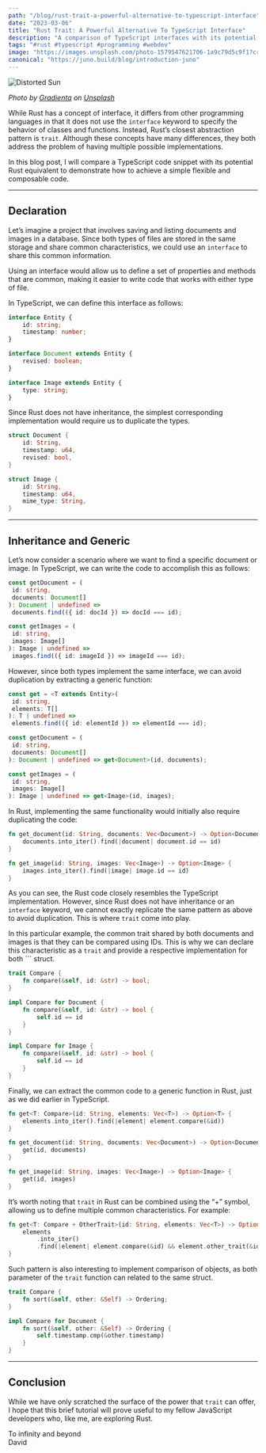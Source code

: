 ```yaml
---
path: "/blog/rust-trait-a-powerful-alternative-to-typescript-interface"
date: "2023-03-06"
title: "Rust Trait: A Powerful Alternative To TypeScript Interface"
description: "A comparison of TypeScript interfaces with its potential Rust equivalent to demonstrate how to achieve a simple flexible and composable code."
tags: "#rust #typescript #programming #webdev"
image: "https://images.unsplash.com/photo-1579547621706-1a9c79d5c9f1?crop=entropy&cs=tinysrgb&fit=max&fm=jpg&ixid=MnwzMDkyMzV8MHwxfHNlYXJjaHwxfHxHcmFkaWVudHxlbnwwfHx8fDE2NzgwMzYwNDI&ixlib=rb-4.0.3&q=80&w=1080"
canonical: "https://juno.build/blog/introduction-juno"
---
```


![Distorted Sun](https://images.unsplash.com/photo-1579547621706-1a9c79d5c9f1?crop=entropy&cs=tinysrgb&fit=max&fm=jpg&ixid=MnwzMDkyMzV8MHwxfHNlYXJjaHwxfHxHcmFkaWVudHxlbnwwfHx8fDE2NzgwMzYwNDI&ixlib=rb-4.0.3&q=80&w=1080)

*Photo by [Gradienta](https://unsplash.com/pt-br/@gradienta?utm_source=Papyrs&utm_medium=referral) on [Unsplash](https://unsplash.com/?utm_source=unsplash&utm_medium=referral&utm_content=creditCopyText)*

While Rust has a concept of interface, it differs from other programming languages in that it does not use the `interface` keyword to specify the behavior of classes and functions. Instead, Rust’s closest abstraction pattern is `trait`. Although these concepts have many differences, they both address the problem of having multiple possible implementations.

In this blog post, I will compare a TypeScript code snippet with its potential Rust equivalent to demonstrate how to achieve a simple flexible and composable code.

* * *

## Declaration

Let’s imagine a project that involves saving and listing documents and images in a database. Since both types of files are stored in the same storage and share common characteristics, we could use an `interface` to share this common information.

Using an interface would allow us to define a set of properties and methods that are common, making it easier to write code that works with either type of file.

In TypeScript, we can define this interface as follows:

```typescript
interface Entity {
    id: string;
    timestamp: number;
}

interface Document extends Entity {
    revised: boolean;
}

interface Image extends Entity {
    type: string;
}
```

Since Rust does not have inheritance, the simplest corresponding implementation would require us to duplicate the types.

```rust
struct Document {
    id: String,
    timestamp: u64,
    revised: bool,
}

struct Image {
    id: String,
    timestamp: u64,
    mime_type: String,
}
```

* * *

## Inheritance and Generic

Let’s now consider a scenario where we want to find a specific document or image. In TypeScript, we can write the code to accomplish this as follows:

```typescript
const getDocument = (
 id: string,
 documents: Document[]
): Document | undefined =>
 documents.find(({ id: docId }) => docId === id);

const getImages = (
 id: string,
 images: Image[]
): Image | undefined =>
 images.find(({ id: imageId }) => imageId === id);
```

However, since both types implement the same interface, we can avoid duplication by extracting a generic function:

```typescript
const get = <T extends Entity>(
 id: string,
 elements: T[]
): T | undefined =>
 elements.find(({ id: elementId }) => elementId === id);

const getDocument = (
 id: string,
 documents: Document[]
): Document | undefined => get<Document>(id, documents);

const getImages = (
 id: string,
 images: Image[]
): Image | undefined => get<Image>(id, images);
```

In Rust, implementing the same functionality would initially also require duplicating the code:

```rust
fn get_document(id: String, documents: Vec<Document>) -> Option<Document> {
    documents.into_iter().find(|document| document.id == id)
}

fn get_image(id: String, images: Vec<Image>) -> Option<Image> {
    images.into_iter().find(|image| image.id == id)
}
```

As you can see, the Rust code closely resembles the TypeScript implementation. However, since Rust does not have inheritance or an `interface` keyword, we cannot exactly replicate the same pattern as above to avoid duplication. This is where `trait` come into play.

In this particular example, the common trait shared by both documents and images is that they can be compared using IDs. This is why we can declare this characteristic as a `trait` and provide a respective implementation for both ```
struct.

```rust
trait Compare {
    fn compare(&self, id: &str) -> bool;
}

impl Compare for Document {
    fn compare(&self, id: &str) -> bool {
        self.id == id
    }
}

impl Compare for Image {
    fn compare(&self, id: &str) -> bool {
        self.id == id
    }
}
```

Finally, we can extract the common code to a generic function in Rust, just as we did earlier in TypeScript.

```rust
fn get<T: Compare>(id: String, elements: Vec<T>) -> Option<T> {
    elements.into_iter().find(|element| element.compare(&id))
}

fn get_document(id: String, documents: Vec<Document>) -> Option<Document> {
    get(id, documents)
}

fn get_image(id: String, images: Vec<Image>) -> Option<Image> {
    get(id, images)
}
```

It’s worth noting that `trait` in Rust can be combined using the “+” symbol, allowing us to define multiple common characteristics. For example:

```rust
fn get<T: Compare + OtherTrait>(id: String, elements: Vec<T>) -> Option<T> {
    elements
        .into_iter()
        .find(|element| element.compare(&id) && element.other_trait(&id))
}
```

Such pattern is also interesting to implement comparison of objects, as both parameter of the `trait` function can related to the same struct.

```rust
trait Compare {
    fn sort(&self, other: &Self) -> Ordering;
}

impl Compare for Document {
    fn sort(&self, other: &Self) -> Ordering {
        self.timestamp.cmp(&other.timestamp)
    }
}
```

* * *

## Conclusion

While we have only scratched the surface of the power that `trait` can offer, I hope that this brief tutorial will prove useful to my fellow JavaScript developers who, like me, are exploring Rust.

To infinity and beyond  
David
